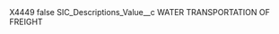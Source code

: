 <?xml version="1.0" encoding="UTF-8"?>
<CustomMetadata xmlns="http://soap.sforce.com/2006/04/metadata" xmlns:xsi="http://www.w3.org/2001/XMLSchema-instance" xmlns:xsd="http://www.w3.org/2001/XMLSchema">
    <label>X4449</label>
    <protected>false</protected>
    <values>
        <field>SIC_Descriptions_Value__c</field>
        <value xsi:type="xsd:string">WATER TRANSPORTATION OF FREIGHT</value>
    </values>
</CustomMetadata>
